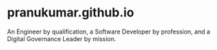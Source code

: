 # pranukumar.github.io
An Engineer by qualification, a Software Developer by profession, and a Digital Governance Leader by mission.
